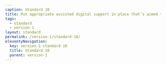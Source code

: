 ```yaml
---
caption: Standard 10
title: Put appropriate assisted digital support in place that’s aimed towards those who genuinely need it.
tags:
  - standard
  - version-1
layout: standard
permalink: /version-1/standard-10/
eleventyNavigation:
  key: version-1-standard-10
  title: Standard 10
  parent: version-1
---
```

